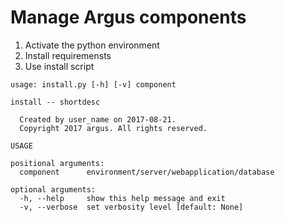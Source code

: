 # Manage Argus components

1. Activate the python environment
2. Install requiremensts
3. Use install script


```
usage: install.py [-h] [-v] component

install -- shortdesc

  Created by user_name on 2017-08-21.
  Copyright 2017 argus. All rights reserved.

USAGE

positional arguments:
  component      environment/server/webapplication/database

optional arguments:
  -h, --help     show this help message and exit
  -v, --verbose  set verbosity level [default: None]
```